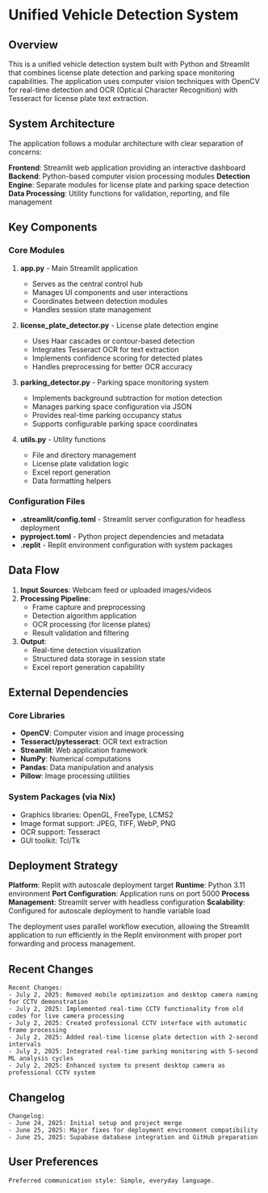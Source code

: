 # Unified Vehicle Detection System

## Overview

This is a unified vehicle detection system built with Python and Streamlit that combines license plate detection and parking space monitoring capabilities. The application uses computer vision techniques with OpenCV for real-time detection and OCR (Optical Character Recognition) with Tesseract for license plate text extraction.

## System Architecture

The application follows a modular architecture with clear separation of concerns:

**Frontend**: Streamlit web application providing an interactive dashboard
**Backend**: Python-based computer vision processing modules
**Detection Engine**: Separate modules for license plate and parking space detection
**Data Processing**: Utility functions for validation, reporting, and file management

## Key Components

### Core Modules

1. **app.py** - Main Streamlit application
   - Serves as the central control hub
   - Manages UI components and user interactions
   - Coordinates between detection modules
   - Handles session state management

2. **license_plate_detector.py** - License plate detection engine
   - Uses Haar cascades or contour-based detection
   - Integrates Tesseract OCR for text extraction
   - Implements confidence scoring for detected plates
   - Handles preprocessing for better OCR accuracy

3. **parking_detector.py** - Parking space monitoring system
   - Implements background subtraction for motion detection
   - Manages parking space configuration via JSON
   - Provides real-time parking occupancy status
   - Supports configurable parking space coordinates

4. **utils.py** - Utility functions
   - File and directory management
   - License plate validation logic
   - Excel report generation
   - Data formatting helpers

### Configuration Files

- **.streamlit/config.toml** - Streamlit server configuration for headless deployment
- **pyproject.toml** - Python project dependencies and metadata
- **.replit** - Replit environment configuration with system packages

## Data Flow

1. **Input Sources**: Webcam feed or uploaded images/videos
2. **Processing Pipeline**: 
   - Frame capture and preprocessing
   - Detection algorithm application
   - OCR processing (for license plates)
   - Result validation and filtering
3. **Output**: 
   - Real-time detection visualization
   - Structured data storage in session state
   - Excel report generation capability

## External Dependencies

### Core Libraries
- **OpenCV**: Computer vision and image processing
- **Tesseract/pytesseract**: OCR text extraction
- **Streamlit**: Web application framework
- **NumPy**: Numerical computations
- **Pandas**: Data manipulation and analysis
- **Pillow**: Image processing utilities

### System Packages (via Nix)
- Graphics libraries: OpenGL, FreeType, LCMS2
- Image format support: JPEG, TIFF, WebP, PNG
- OCR support: Tesseract
- GUI toolkit: Tcl/Tk

## Deployment Strategy

**Platform**: Replit with autoscale deployment target
**Runtime**: Python 3.11 environment
**Port Configuration**: Application runs on port 5000
**Process Management**: Streamlit server with headless configuration
**Scalability**: Configured for autoscale deployment to handle variable load

The deployment uses parallel workflow execution, allowing the Streamlit application to run efficiently in the Replit environment with proper port forwarding and process management.

## Recent Changes

```
Recent Changes:
- July 2, 2025: Removed mobile optimization and desktop camera naming for CCTV demonstration
- July 2, 2025: Implemented real-time CCTV functionality from old codes for live camera processing
- July 2, 2025: Created professional CCTV interface with automatic frame processing
- July 2, 2025: Added real-time license plate detection with 2-second intervals
- July 2, 2025: Integrated real-time parking monitoring with 5-second ML analysis cycles
- July 2, 2025: Enhanced system to present desktop camera as professional CCTV system
```

## Changelog

```
Changelog:
- June 24, 2025: Initial setup and project merge
- June 25, 2025: Major fixes for deployment environment compatibility
- June 25, 2025: Supabase database integration and GitHub preparation
```

## User Preferences

```
Preferred communication style: Simple, everyday language.
```